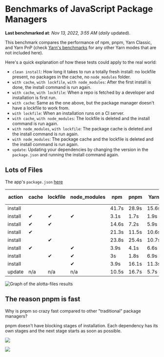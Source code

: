 # Benchmarks of JavaScript Package Managers

**Last benchmarked at**: _Nov 13, 2022, 3:55 AM_ (_daily_ updated).

This benchmark compares the performance of npm, pnpm, Yarn Classic, and Yarn PnP (check [Yarn's benchmarks](https://yarnpkg.com/benchmarks) for any other Yarn modes that are not included here).

Here's a quick explanation of how these tests could apply to the real world:

- `clean install`: How long it takes to run a totally fresh install: no lockfile present, no packages in the cache, no `node_modules` folder.
- `with cache`, `with lockfile`, `with node_modules`: After the first install is done, the install command is run again.
- `with cache`, `with lockfile`: When a repo is fetched by a developer and installation is first run.
- `with cache`: Same as the one above, but the package manager doesn't have a lockfile to work from.
- `with lockfile`: When an installation runs on a CI server.
- `with cache`, `with node_modules`: The lockfile is deleted and the install command is run again.
- `with node_modules`, `with lockfile`: The package cache is deleted and the install command is run again.
- `with node_modules`: The package cache and the lockfile is deleted and the install command is run again.
- `update`: Updating your dependencies by changing the version in the `package.json` and running the install command again.

## Lots of Files

The app's `package.json` [here](https://github.com/pnpm/pnpm.github.io/blob/main/benchmarks/fixtures/alotta-files/package.json)

| action  | cache | lockfile | node_modules| npm | pnpm | Yarn | Yarn PnP |
| ---     | ---   | ---      | ---         | --- | ---  | ---  | ---      |
| install |       |          |             | 41.7s | 28.9s | 15.6s | 32.6s |
| install | ✔     | ✔        | ✔           | 3.1s | 1.7s | 1.9s | n/a |
| install | ✔     | ✔        |             | 14.6s | 7.2s | 5.9s | 1.2s |
| install | ✔     |          |             | 21.3s | 11.5s | 10.6s | 5.9s |
| install |       | ✔        |             | 23.8s | 25.4s | 10.7s | 27s |
| install | ✔     |          | ✔           | 3.9s | 4.1s | 6.6s | n/a |
| install |       | ✔        | ✔           | 3s | 1.8s | 6.9s | n/a |
| install |       |          | ✔           | 3.9s | 16.1s | 11.3s | n/a |
| update  | n/a | n/a | n/a | 10.5s | 16.7s | 5.7s | 11.6s |

<img alt="Graph of the alotta-files results" src="/img/benchmarks/alotta-files.svg" />

## The reason pnpm is fast

Why is pnpm so crazy fast compared to other "traditional" package managers?

pnpm doesn't have blocking stages of installation. Each dependency has its own stages and the next stage starts as soon as possible.

![](/img/installation-stages-of-other-pms.png)

![](/img/installation-stages-of-pnpm.jpg)